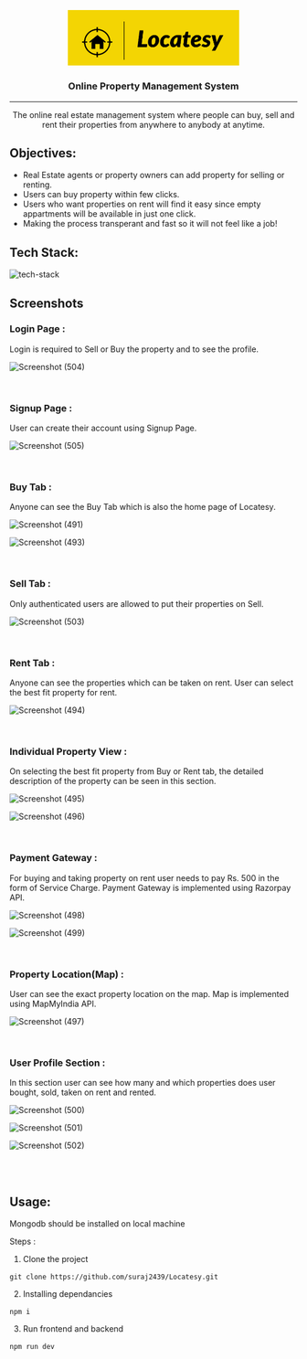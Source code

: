 <p align="center">
 <img width=300px height=auto src="client/src/images/Icon.png" alt="logo"></a>
</p>

<h3 align="center">Online Property Management System</h3>

---

<p align="center">The online real estate management system where people can buy, sell and rent
their properties from anywhere to anybody at anytime.
</p>

## Objectives:
- Real Estate agents or property owners can add property for selling or
renting.
- Users can buy property within few clicks.
- Users who want properties on rent will find it easy since empty appartments will be available in just one click.
- Making the process transperant and fast so it will not feel like a job!

## Tech Stack:
<img src="https://www.codeimmersives.com/wp-content/uploads/2018/06/MERN-Logo-4-pack.jpg" alt="tech-stack" />

## Screenshots

### Login Page :
Login is required to Sell or Buy the property and to see the profile.

![Screenshot (504)](https://user-images.githubusercontent.com/69530002/163050941-4f4bfbee-e266-40d0-8dc0-5b6a28326e07.png)

<br />

### Signup Page : 
User can create their account using Signup Page.

![Screenshot (505)](https://user-images.githubusercontent.com/69530002/163051142-dc9c46aa-c858-4320-8749-c220df459f52.png)

<br />

### Buy Tab :
Anyone can see the Buy Tab which is also the home page of Locatesy.

![Screenshot (491)](https://user-images.githubusercontent.com/69530002/163052060-03abdda3-3f94-4701-9231-11037fd84757.png)

![Screenshot (493)](https://user-images.githubusercontent.com/69530002/163052118-579855dc-3037-44d1-b338-a4fb0de79cdb.png)

<br />

### Sell Tab :
Only authenticated users are allowed to put their properties on Sell.

![Screenshot (503)](https://user-images.githubusercontent.com/69530002/163052438-eb746674-a14f-4223-9784-ec850e08e0e3.png)

<br />

### Rent Tab :
Anyone can see the properties which can be taken on rent. User can select the best fit property for rent.

![Screenshot (494)](https://user-images.githubusercontent.com/69530002/163052717-7cc2a5ef-ce4b-4b29-b2ef-8d38e7b62294.png)

<br />

### Individual Property View :
On selecting the best fit property from Buy or Rent tab, the detailed description of the property can be seen in this section.

![Screenshot (495)](https://user-images.githubusercontent.com/69530002/163052918-6d53276e-ad4c-4e7c-a432-afc48c8bf1c0.png)

![Screenshot (496)](https://user-images.githubusercontent.com/69530002/163052923-9400edd0-8636-4084-8c31-98584f6212bf.png)

<br />

### Payment Gateway : 
For buying and taking property on rent user needs to pay Rs. 500 in the form of Service Charge.
Payment Gateway is implemented using Razorpay API.

![Screenshot (498)](https://user-images.githubusercontent.com/69530002/163053320-990a349e-1487-4bcf-a736-9075abf246d8.png)

![Screenshot (499)](https://user-images.githubusercontent.com/69530002/163053329-c694c028-2e80-4454-ab07-9671d22242da.png)

<br />

### Property Location(Map) :
User can see the exact property location on the map.
Map is implemented using MapMyIndia API.

![Screenshot (497)](https://user-images.githubusercontent.com/69530002/163053632-48b66f4e-2407-4299-92c7-516db10e1270.png)

<br />

### User Profile Section :
In this section user can see how many and which properties does user bought, sold, taken on rent and rented.

![Screenshot (500)](https://user-imagesss.githubusercontent.com/69530002/163053832-0829ba99-730c-47d0-b7ff-a3fda1a99d1f.png)

![Screenshot (501)](https://user-images.githubusercontent.com/69530002/163053853-fe5910b8-839a-4ac5-aeef-c3e475d76c94.png)

![Screenshot (502)](https://user-images.githubusercontent.com/69530002/163053862-b091ec8a-a4a1-4e88-8165-515ed15f8b83.png)

<br />
<br />

## Usage:
Mongodb should be installed on local machine

Steps :

1. Clone the project
```
git clone https://github.com/suraj2439/Locatesy.git
```

2. Installing dependancies
```
npm i
```

3. Run frontend and backend
```
npm run dev
```


